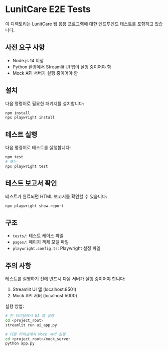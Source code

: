 # LunitCare E2E Tests

이 디렉토리는 LunitCare 웹 응용 프로그램에 대한 엔드투엔드 테스트를 포함하고 있습니다.

## 사전 요구 사항

- Node.js 14 이상
- Python 환경에서 Streamlit UI 앱이 실행 중이어야 함
- Mock API 서버가 실행 중이어야 함

## 설치

다음 명령어로 필요한 패키지를 설치합니다:

```bash
npm install
npx playwright install
```

## 테스트 실행

다음 명령어로 테스트를 실행합니다:

```bash
npm test
# 또는
npx playwright test
```

## 테스트 보고서 확인

테스트가 완료되면 HTML 보고서를 확인할 수 있습니다:

```bash
npx playwright show-report
```

## 구조

- `tests/`: 테스트 케이스 파일
- `pages/`: 페이지 객체 모델 파일
- `playwright.config.ts`: Playwright 설정 파일

## 주의 사항

테스트를 실행하기 전에 반드시 다음 서버가 실행 중이어야 합니다:

1. Streamlit UI 앱 (localhost:8501)
2. Mock API 서버 (localhost:5000)

실행 방법:

```bash
# 한 터미널에서 UI 앱 실행
cd <project_root>
streamlit run ui_app.py

# 다른 터미널에서 Mock 서버 실행
cd <project_root>/mock_server
python app.py
``` 